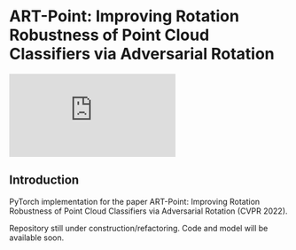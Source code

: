 # ART-Point: Improving Rotation Robustness of Point Cloud Classifiers via Adversarial Rotation

![contents](https://github.com/robinwang1/ART-Point/blob/main/assets/fig1.pdf)

## Introduction
PyTorch implementation for the paper ART-Point: Improving Rotation Robustness of Point Cloud Classifiers via Adversarial Rotation (CVPR 2022).

Repository still under construction/refactoring. Code and model will be available soon. 



